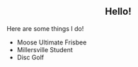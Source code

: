 <h2 align="center">Hello!</h2>


<p>Here are some things I do!</p>


<ul>
<li>Moose Ultimate Frisbee</li>
<li>Millersville Student</li>
<li>Disc Golf</li>
</ul>
